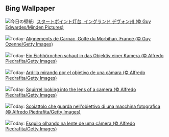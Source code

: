 ## Bing Wallpaper
![](https://www.bing.com/th?id=OHR.StartPointLight_JA-JP3029099538_UHD.jpg&w=1000)今日の壁紙: &nbsp;[スタートポイント灯台, イングランド デヴォン州 (© Guy Edwardes/Minden Pictures)](https://www.bing.com/th?id=OHR.StartPointLight_JA-JP3029099538_UHD.jpg)
<br><br/>
![](https://www.bing.com/th?id=OHR.Morbihan_FR-FR5973672727_UHD.jpg&w=1000)Today: [Alignements de Carnac, Golfe du Morbihan, France (© Guy Ozenne/Getty Images)](https://www.bing.com/th?id=OHR.Morbihan_FR-FR5973672727_UHD.jpg)
<br><br/>
![](https://www.bing.com/th?id=OHR.CameraSquirrel_DE-DE9987181480_UHD.jpg&w=1000)Today: [Ein Eichhörnchen schaut in das Objektiv einer Kamera (© Alfredo Piedrafita/Getty Images)](https://www.bing.com/th?id=OHR.CameraSquirrel_DE-DE9987181480_UHD.jpg)
<br><br/>
![](https://www.bing.com/th?id=OHR.CameraSquirrel_ES-ES5849833566_UHD.jpg&w=1000)Today: [Ardilla mirando por el objetivo de una cámara (© Alfredo Piedrafita/Getty Images)](https://www.bing.com/th?id=OHR.CameraSquirrel_ES-ES5849833566_UHD.jpg)
<br><br/>
![](https://www.bing.com/th?id=OHR.CameraSquirrel_EN-GB8816985093_UHD.jpg&w=1000)Today: [Squirrel looking into the lens of a camera (© Alfredo Piedrafita/Getty Images)](https://www.bing.com/th?id=OHR.CameraSquirrel_EN-GB8816985093_UHD.jpg)
<br><br/>
![](https://www.bing.com/th?id=OHR.CameraSquirrel_IT-IT9208434870_UHD.jpg&w=1000)Today: [Scoiattolo che guarda nell'obiettivo di una macchina fotografica (© Alfredo Piedrafita/Getty Images)](https://www.bing.com/th?id=OHR.CameraSquirrel_IT-IT9208434870_UHD.jpg)
<br><br/>
![](https://www.bing.com/th?id=OHR.CameraSquirrel_PT-BR6385198760_UHD.jpg&w=1000)Today: [Esquilo olhando na lente de uma câmera (© Alfredo Piedrafita/Getty Images)](https://www.bing.com/th?id=OHR.CameraSquirrel_PT-BR6385198760_UHD.jpg)
<br><br/>
